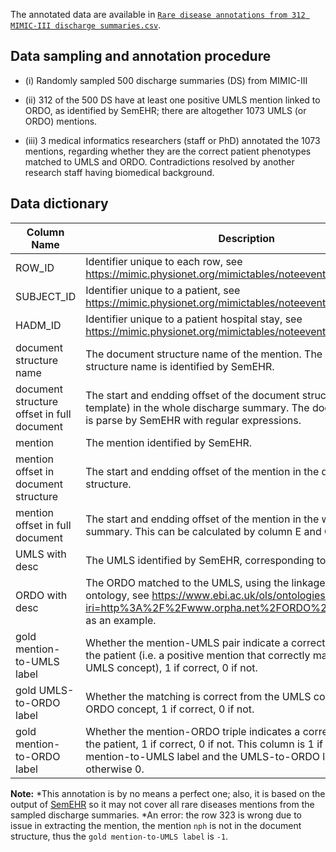 The annotated data are available in [`Rare disease annotations from 312 MIMIC-III discharge summaries.csv`]().

## Data sampling and annotation procedure
* (i) Randomly sampled 500 discharge summaries (DS) from MIMIC-III

* (ii) 312 of the 500 DS have at least one positive UMLS mention linked to ORDO, as identified by SemEHR; there are altogether 1073 UMLS (or ORDO) mentions.

* (iii) 3 medical informatics researchers (staff or PhD) annotated the 1073 mentions, regarding whether they are the correct patient phenotypes matched to UMLS and ORDO. Contradictions resolved by another research staff having biomedical background.

## Data dictionary
| Column   Name                                | Description                                                                                                                                                                                                   |
|----------------------------------------------|---------------------------------------------------------------------------------------------------------------------------------------------------------------------------------------------------------------|
| ROW_ID                                       | Identifier unique to each row, see https://mimic.physionet.org/mimictables/noteevents/                                                                                                                                                     |
| SUBJECT_ID                                | Identifier unique to a patient, see https://mimic.physionet.org/mimictables/noteevents/                                                                                                                                                                                                              |
| HADM_ID                                      | Identifier unique to a patient hospital stay, see https://mimic.physionet.org/mimictables/noteevents/                                                                                                                                                                                                              |
| document   structure name                    | The document structure name of the mention. The document structure name is identified by   SemEHR.                                                                                                          |
| document   structure offset in full document | The start and endding offset of the document structure texts (or template) in the whole discharge summary. The document structure is parse by SemEHR with regular expressions.                            |
| mention                                      | The mention identified by SemEHR.                                                                                                                                                                          |
| mention offset in document structure       | The start and endding offset of the mention in the document structure.                                                                                                                                      |
| mention offset in full document            | The start and endding offset of the mention in the whole discharge summary. This can be calculated   by column E and G.                                                                                     |
| UMLS with desc                               | The UMLS identified by SemEHR, corresponding to the mention.                                                                                                                                                |
| ORDO with desc                               | The ORDO matched to the UMLS, using the linkage in the ORDO ontology, see   https://www.ebi.ac.uk/ols/ontologies/ordo/terms?iri=http%3A%2F%2Fwww.orpha.net%2FORDO%2FOrphanet_3325  as an example.          |
| gold mention-to-UMLS label                 | Whether the mention-UMLS pair indicate a correct phenotype of the patient (i.e. a positive mention that correctly matches to the UMLS concept), 1 if correct, 0   if not.                                 |
| gold UMLS-to-ORDO label                    | Whether the matching is correct from the UMLS concept to the ORDO concept, 1 if correct, 0 if not.                                                                                                          |
| gold mention-to-ORDO label                 | Whether the mention-ORDO triple indicates a correct phenotype of the patient, 1 if correct, 0 if not. This column is 1 if both the mention-to-UMLS label and the UMLS-to-ORDO label are 1, otherwise 0. |

**Note:**
*This annotation is by no means a perfect one; also, it is based on the output of [SemEHR](https://github.com/CogStack/CogStack-SemEHR) so it may not cover all rare diseases mentions from the sampled discharge summaries.
*An error: the row 323 is wrong due to issue in extracting the mention, the mention `nph` is not in the document structure, thus the `gold mention-to-UMLS label` is `-1`.